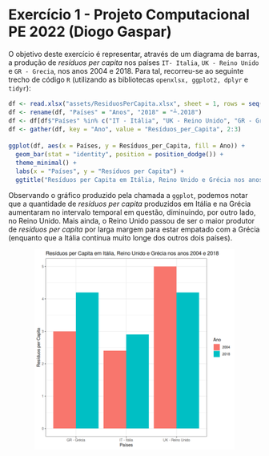 # Exercício 1 - Projeto Computacional PE 2022 (Diogo Gaspar)

O objetivo deste exercício é representar, através de um diagrama de barras, a produção de _resíduos per capita_ nos países `IT- Italia`, `UK - Reino Unido` e `GR - Grecia`, nos anos 2004 e 2018. Para tal, recorreu-se ao seguinte trecho de código `R` (utilizando as bibliotecas `openxlsx, ggplot2, dplyr` e `tidyr`):

```r
df <- read.xlsx("assets/ResiduosPerCapita.xlsx", sheet = 1, rows = seq(11, 43), cols = seq(1, 3))
df <- rename(df, "Países" = "Anos", "2018" = "┴.2018")
df <- df[df$"Países" %in% c("IT - Itália", "UK - Reino Unido", "GR - Grécia"), ]
df <- gather(df, key = "Ano", value = "Resíduos_per_Capita", 2:3)

ggplot(df, aes(x = Países, y = Resíduos_per_Capita, fill = Ano)) +
  geom_bar(stat = "identity", position = position_dodge()) +
  theme_minimal() +
  labs(x = "Países", y = "Resíduos per Capita") +
  ggtitle("Resíduos per Capita em Itália, Reino Unido e Grécia nos anos 2004 e 2018")
```

Observando o gráfico produzido pela chamada a `ggplot`, podemos notar que a quantidade de _resíduos per capita_ produzidos em Itália e na Grécia aumentaram no intervalo temporal em questão, diminuindo, por outro lado, no Reino Unido. Mais ainda, o Reino Unido passou de ser o maior produtor de _resíduos per capita_ por larga margem para estar empatado com a Grécia (enquanto que a Itália continua muito longe dos outros dois países).

<img src="../imgs/exercise-1.png" alt="Gráfico Resultante" width="400" style="display: block; margin-left: auto; margin-right: auto;">
